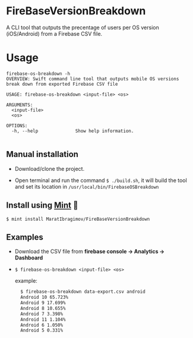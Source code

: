 # FireBaseVersionBreakdown

A CLI tool that outputs the precentage of users per OS version (iOS/Android) from a Firebase CSV file.


# Usage
```
firebase-os-breakdown -h
OVERVIEW: Swift command line tool that outputs mobile OS versions break down from exported Firebase CSV file

USAGE: firebase-os-breakdown <input-file> <os>

ARGUMENTS:
  <input-file>
  <os>

OPTIONS:
  -h, --help              Show help information.
  
````

## Manual installation
* Download/clone the project.

* Open terminal and run the command ```$ ./build.sh```, it will build the tool and set its location in `/usr/local/bin/FirebaseOSBreakdown`

## Install using [Mint](https://github.com/yonaskolb/mint) 🌱
```$ mint install MaratIbragimov/FireBaseVersionBreakdown ```

## Examples
* Download the CSV file from **firebase console -> Analytics -> Dashboard**   

* ```$ firebase-os-breakdown <input-file> <os> ```

    example:
    ```bash 
      $ firebase-os-breakdown data-export.csv android
      Android 10 65.723%
      Android 9 17.699%
      Android 8 10.655%
      Android 7 3.398%
      Android 11 1.104%
      Android 6 1.050%
      Android 5 0.331%
    ```



